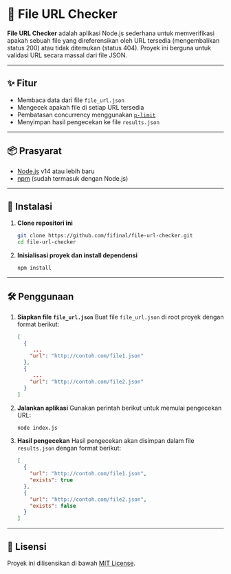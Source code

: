 # 📁 File URL Checker

**File URL Checker** adalah aplikasi Node.js sederhana untuk memverifikasi apakah sebuah file yang direferensikan oleh URL tersedia (mengembalikan status 200) atau tidak ditemukan (status 404). Proyek ini berguna untuk validasi URL secara massal dari file JSON.

---

## ✨ Fitur

- Membaca data dari file `file_url.json`
- Mengecek apakah file di setiap URL tersedia
- Pembatasan concurrency menggunakan [`p-limit`](https://www.npmjs.com/package/p-limit)
- Menyimpan hasil pengecekan ke file `results.json`

---

## 📦 Prasyarat

- [Node.js](https://nodejs.org/) v14 atau lebih baru
- [npm](https://www.npmjs.com/) (sudah termasuk dengan Node.js)

---

## 🚀 Instalasi

1. **Clone repositori ini**
   ```bash
   git clone https://github.com/fifinal/file-url-checker.git
   cd file-url-checker
   ```

2. **Inisialisasi proyek dan install dependensi**
   ```bash
   npm install
   ```

---

## 🛠️ Penggunaan

1. **Siapkan file `file_url.json`**
   Buat file `file_url.json` di root proyek dengan format berikut:
   ```json
   [
     {
        ...
       "url": "http://contoh.com/file1.json"
     },
     {
        ...
       "url": "http://contoh.com/file2.json"
     }
   ]
   ```

2. **Jalankan aplikasi**
   Gunakan perintah berikut untuk memulai pengecekan URL:
   ```bash
   node index.js
   ```

3. **Hasil pengecekan**
   Hasil pengecekan akan disimpan dalam file `results.json` dengan format berikut:
   ```json
   [
     {
       "url": "http://contoh.com/file1.json",
       "exists": true
     },
     {
       "url": "http://contoh.com/file2.json",
       "exists": false
     }
   ]
   ```

---

## 📄 Lisensi

Proyek ini dilisensikan di bawah [MIT License](LICENSE).
